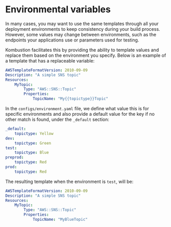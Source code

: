 # Environmental variables

In many cases, you may want to use the same templates through all your deployment environments to keep consistency during your build process. However, some values may change between environments, such as the endpoints your applications use or parameters used for testing.

Kombustion facilitates this by providing the ability to template values and replace them based on the environment you specify. Below is an example of a template that has a replaceable variable:

```example.yaml
AWSTemplateFormatVersion: 2010-09-09
Description: "A simple SNS topic"
Resources:
    MyTopic:
        Type: "AWS::SNS::Topic"
        Properties:
            TopicName: "My{{topictype}}Topic"
```

In the `configs/environment.yaml` file, we define what value this is for specific environments and also provide a default value for the key if no other match is found, under the `_default` section:

```configs/environment.yaml
_default:
    topictype: Yellow
dev:
    topictype: Green
test:
    topictype: Blue
preprod:
    topictype: Red
prod:
    topictype: Red
```

The resulting template when the environment is `test`, will be:

```compiled/example.yaml
AWSTemplateFormatVersion: 2010-09-09
Description: "A simple SNS topic"
Resources:
    MyTopic:
        Type: "AWS::SNS::Topic"
        Properties:
            TopicName: "MyBlueTopic"
```
